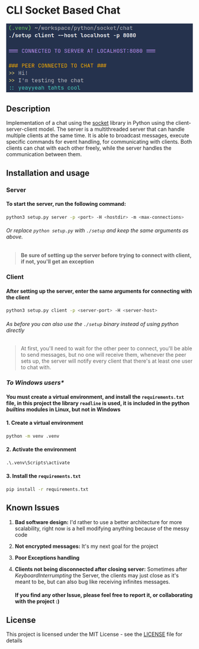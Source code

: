 # CLI Socket Based Chat
   ![app-sample](sample/image-20241229034504006.png)


## Description

Implementation of a chat using the [socket](https://docs.python.org/3/library/socket.html) library in Python using  the client-server-client model. The server is a multithreaded server that can handle multiple clients at the same time. It  is able to broadcast messages, execute specific commands for event handling, for communicating with clients. Both clients can chat with each other freely, while the server handles the communication between them. 

## Installation and usage

### Server

#### To start the server, run the following command:

```bash
python3 setup.py server -p <port> -H <hostdir> -m <max-connections>
```

###### 		  Or replace `python setup.py` with `./setup` and keep the same arguments as above.

> **Be sure of setting up the server before trying to connect with client,  if not, you'll get an exception**

### Client

#### After setting up the server, enter the same arguments for connecting with the client

```bash
python3 setup.py client -p <server-port> -H <server-host>
```

###### As before you can also use the `./setup` binary instead of using python directly

> At first, you'll need to wait for the other peer to connect, you'll be able to send messages, but no one will receive them, whenever the peer sets up, the server will notify every client that there's at least one user to chat with.

### *To Windows users\**

#### You must create a virtual environment, and install the `requirements.txt` file, in this project the library `readline` is used, it is included in the python *builtins* modules in Linux, but not in Windows

#### 1. Create a virtual environment

```cmd
python -m venv .venv
```

#### 2. Activate the environment

```cmd
.\.venv\Scripts\activate
```

#### 3.  Install the `requirements.txt`

```cmd
pip install -r requirements.txt
```

## Known Issues

1. **Bad software design:** I'd rather to use a better architecture for more scalability, right now is a hell modifying anything because of the messy code

2. **Not encrypted messages:** It's my next goal for the project

3. **Poor Exceptions handling** 

4. **Clients not being disconnected after closing server:** Sometimes after *KeyboardInterrumpting* the Server, the clients may just close as it's meant to be, but can also bug like receiving infinites messages.

   #### If you find any other Issue, please feel free to report it, or collaborating with the project :)

## License

This project is licensed under the MIT License - see the [LICENSE](LICENSE) file for details

